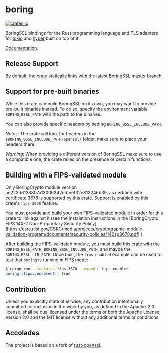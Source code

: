 # boring

[![crates.io](https://img.shields.io/crates/v/boring.svg)](https://crates.io/crates/boring)

BoringSSL bindings for the Rust programming language and TLS adapters for [tokio](https://github.com/tokio-rs/tokio)
and [hyper](https://github.com/hyperium/hyper) built on top of it.

[Documentation](https://docs.rs/boring).

## Release Support

By default, the crate statically links with the latest BoringSSL master branch.

## Support for pre-built binaries

While this crate can build BoringSSL on its own, you may want to provide pre-built binaries instead.
To do so, specify the environment variable `BORING_BSSL_PATH` with the path to the binaries.

You can also provide specific headers by setting `BORING_BSSL_INCLUDE_PATH`.

_Notes_: The crate will look for headers in the `$BORING_BSSL_INCLUDE_PATH/openssl/` folder, make sure to place your headers there.

_Warning_: When providing a different version of BoringSSL make sure to use a compatible one, the crate relies on the presence of certain functions.

## Building with a FIPS-validated module

Only BoringCrypto module version ae223d6138807a13006342edfeef32e813246b39, as
certified with [certificate
3678](https://csrc.nist.gov/projects/cryptographic-module-validation-program/certificate/3678)
is supported by this crate. Support is enabled by this crate's `fips-3678` feature.

You must provide and build your own FIPS-validated module in order for this
crate to link against it (see the instalation instructions in the
[BoringCrypto FIPS 140-2 Non-Proprietary Security Policy] (https://csrc.nist.gov/CSRC/media/projects/cryptographic-module-validation-program/documents/security-policies/140sp3678.pdf)
).

After building the FIPS-validated module, you must build this crate with the
`BORING_BSSL_PATH`, `BORING_BSSL_INCLUDE_PATH`, and maybe the
`BORING_BSSL_LIB_PATH`. Once built, the `fips_enabled` example can be used to
test that `boring` is running in FIPS mode:
```bash
$ cargo run --features fips-3678 --example fips_enabled
boring::fips::enabled(): true
```

## Contribution

Unless you explicitly state otherwise, any contribution intentionally
submitted for inclusion in the work by you, as defined in the Apache-2.0
license, shall be dual licensed under the terms of both the Apache License,
Version 2.0 and the MIT license without any additional terms or conditions.

## Accolades

The project is based on a fork of [rust-openssl](https://github.com/sfackler/rust-openssl).

